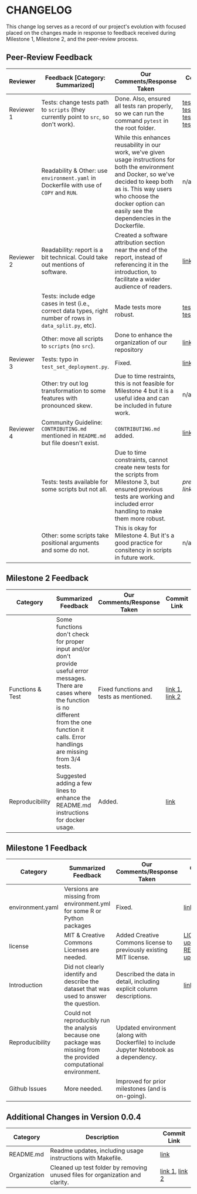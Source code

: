 # CHANGELOG

This change log serves as a record of our project's evolution with focused placed on the changes made in response to feedback received during Milestone 1, Milestone 2, and the peer-review process.

## **Peer-Review Feedback**

| Reviewer      | Feedback [Category: Summarized]                                                                      | Our Comments/Response Taken                                                                                                                                                                         | Commit Link |
|---------------|------------------------------------------------------------------------------------------------------|-----------------------------------------------------------------------------------------------------------------------------------------------------------------------------------------------------|-------------|
| Reviewer 1    | Tests: change tests path to `scripts` (they currently point to `src`, so don't work).               | Done. Also, ensured all tests ran properly, so we can run the command `pytest` in the root folder.                                                                                                |       [test 1](https://github.com/UBC-MDS/Red-Wine-Quality-Prediction/pull/60/commits/30b44daf2dd72c0973bcc6bc6d12dfe573b7f17a), [test 2](https://github.com/UBC-MDS/Red-Wine-Quality-Prediction/commit/1be373ad016ed98dc8deb342279f4662c81c78c3), [test 3](https://github.com/UBC-MDS/Red-Wine-Quality-Prediction/commit/8bb5cefbdc591df6018a7f961bf032af2583d63a), [test 4](https://github.com/UBC-MDS/Red-Wine-Quality-Prediction/commit/a1d0b68b80cd8da6679a54de53a8dca6104b0192)    |
|              | Readability & Other: use `environment.yaml` in Dockerfile with use of `COPY` and `RUN`.              | While this enhances reusability in our work, we've given usage instructions for both the environment and Docker, so we've decided to keep both as is. This way users who choose the docker option can easily see the dependencies in the Dockerfile. |       n/a      |
| Reviewer 2    | Readability: report is a bit technical. Could take out mentions of software.                       | Created a software attribution section near the end of the report, instead of referencing it in the introduction, to facilitate a wider audience of readers.                                     |    [link](https://github.com/UBC-MDS/Red-Wine-Quality-Prediction/commit/eb805c89c1614eff00e74a8926e9fcf91b474a95)         |
|               | Tests: include edge cases in test (i.e., correct data types, right number of rows in `data_split.py`, etc). | Made tests more robust.                                                                                                                                                                                                     |       [test 1](https://github.com/UBC-MDS/Red-Wine-Quality-Prediction/commit/1be373ad016ed98dc8deb342279f4662c81c78c3),   [test 2](https://github.com/UBC-MDS/Red-Wine-Quality-Prediction/commit/39e7c86d2246579b9caa229c079fc7e527d3c155) |
|               | Other: move all scripts to `scripts` (no `src`).                                                   | Done to enhance the organization of our repository                                                                                                                                                      |        [link](https://github.com/UBC-MDS/Red-Wine-Quality-Prediction/commit/388d6e6db799e4903fa7ba7cff188840ba9ffc06)   |  
| Reviewer 3    | Tests: typo in `test_set_deployment.py`.                                                            | Fixed.                                                                                                                                                                                              |        [link](https://github.com/UBC-MDS/Red-Wine-Quality-Prediction/commit/1fa87ff247008832ac57442a24debd567c0ec56b )     |
|               | Other: try out log transformation to some features with pronounced skew.                            | Due to time restraints, this is not feasible for Milestone 4 but it is a useful idea and can be included in future work.                                                                            |   n/a          |
| Reviewer 4    | Community Guideline: `CONTRIBUTING.md` mentioned in `README.md` but file doesn't exist.               | `CONTRIBUTING.md` added.                                                                                                                                                                           |      [link](https://github.com/UBC-MDS/Red-Wine-Quality-Prediction/commit/b5e63f0bffb1ce0b101acd98124047f145bc3be9)       |
|               | Tests: tests available for some scripts but not all.                                                | Due to time constraints, cannot create new tests for the scripts from Milestone 3, but ensured previous tests are working and included error handling to make them more robust.                   |     *previously linked*        |
|               | Other: some scripts take positional arguments and some do not.                                      | This is okay for Milestone 4. But it's a good practice for consitency in scripts in future work.                                                                                                                                    |     n/a        |

## **Milestone 2 Feedback** 

| Category          | Summarized Feedback                                                                               | Our Comments/Response Taken                                                                                                           | Commit Link |
|-------------------|---------------------------------------------------------------------------------------------------|---------------------------------------------------------------------------------------------------------------------------------------|-------------|
| Functions & Test   | Some functions don't check for proper input and/or don't provide useful error messages. There are cases where the function is no different from the one function it calls. Error handlings are missing from 3/4 tests. | Fixed functions and tests as mentioned.                      |     [link 1](https://github.com/UBC-MDS/Red-Wine-Quality-Prediction/commit/6fb7f3a26cb91d6734755f8173577eac1168d5ef), [link 2](https://github.com/UBC-MDS/Red-Wine-Quality-Prediction/commit/deb064aa97e66e10e71da3047b2ba0eb3952a2bd)        |
| Reproducibility    | Suggested adding a few lines to enhance the README.md instructions for docker usage.                                           | Added.                                                      |     [link](https://github.com/UBC-MDS/Red-Wine-Quality-Prediction/commit/934f5dac55a5b5456fcc07270685bf200b1f8995)        |


## **Milestone 1 Feedback** 

| Category          | Summarized Feedback                                                                               | Our Comments/Response Taken                                                                                                           | Commit Link |
|-------------------|---------------------------------------------------------------------------------------------------|---------------------------------------------------------------------------------------------------------------------------------------|-------------|
| environment.yaml  | Versions are missing from environment.yml for some R or Python packages                            | Fixed.                                                                                                                                |    [link 1](https://github.com/UBC-MDS/Red-Wine-Quality-Prediction/commit/da224ce2c41d392e0cb6131893a08c1f4f60c612), [link 2](https://github.com/UBC-MDS/Red-Wine-Quality-Prediction/commit/beb80792d6d8d1b84b3834672b2c71b45daef23c)        |
| license           | MIT & Creative Commons Licenses are needed.                                                        | Added Creative Commons license to previously existing MIT license.                                                                  |    [LICENSE.md update](https://github.com/UBC-MDS/Red-Wine-Quality-Prediction/commit/faa50898cb37b31fcb274a0bf126906f47fd2286), [README.md update](https://github.com/UBC-MDS/Red-Wine-Quality-Prediction/commit/16ee2b9225d2b9a623515217527c728c70fcba0c)         |
| Introduction      | Did not clearly identify and describe the dataset that was used to answer the question.             | Described the data in detail, including explicit column descriptions.                                                               |     [link](https://github.com/UBC-MDS/Red-Wine-Quality-Prediction/commit/e0c89e1b646c1bf17505e91e164478b25e8e8a55)        |
| Reproducibility   | Could not reproducibly run the analysis because one package was missing from the provided computational environment. | Updated environment (along with Dockerfile) to include Jupyter Notebook as a dependency.                                        |             |
| Github Issues     | More needed.                                                                                      | Improved for prior milestones (and is on-going).                                                                                    |             |


## **Additional Changes in Version 0.0.4**

| Category       | Description                                              | Commit Link |
|----------------|----------------------------------------------------------|-------------|
| README.md      | Readme updates, including usage instructions with Makefile. |     [link](https://github.com/UBC-MDS/Red-Wine-Quality-Prediction/commit/934f5dac55a5b5456fcc07270685bf200b1f8995)        |
| Organization   | Cleaned up test folder by removing unused files for organization and clarity. |     [link 1](https://github.com/UBC-MDS/Red-Wine-Quality-Prediction/commit/3482d28ae770f6586f38190f650b13f9aaec3479), [link 2](https://github.com/UBC-MDS/Red-Wine-Quality-Prediction/commit/a0997a3501e2ffeac65b0e06aa89c88ec4cbfd44)        |

